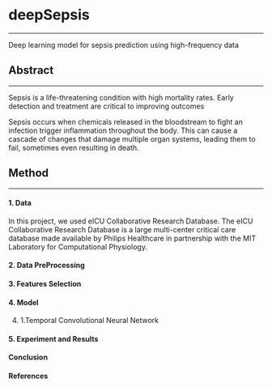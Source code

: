 # deepSepsis
---
Deep learning model for sepsis prediction using high-frequency data

## Abstract
---
Sepsis is a life-threatening condition with high mortality rates. Early detection and treatment are critical to improving outcomes

Sepsis occurs when chemicals released in the bloodstream to fight an infection trigger inflammation throughout the body. This can cause a cascade of changes that damage multiple organ systems, leading them to fail, sometimes even resulting in death.

## Method
---
#### 1. Data
In this project, we used eICU Collaborative Research Database. The eICU Collaborative Research Database is a large multi-center critical care database made available by Philips Healthcare in partnership with the MIT Laboratory for Computational Physiology.

#### 2. Data PreProcessing
#### 3. Features Selection
#### 4. Model
4. 1.Temporal Convolutional Neural Network
#### 5. Experiment and Results
#### Conclusion
#### References
